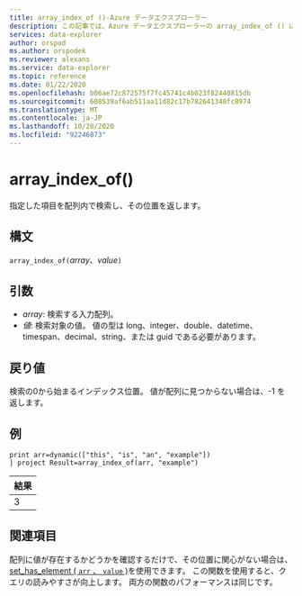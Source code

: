 ```yaml
---
title: array_index_of ()-Azure データエクスプローラー
description: この記事では、Azure データエクスプローラーの array_index_of () について説明します。
services: data-explorer
author: orspod
ms.author: orspodek
ms.reviewer: alexans
ms.service: data-explorer
ms.topic: reference
ms.date: 01/22/2020
ms.openlocfilehash: b06ae72c872575f7fc45741c4b023f82440815db
ms.sourcegitcommit: 608539af6ab511aa11d82c17b782641340fc8974
ms.translationtype: MT
ms.contentlocale: ja-JP
ms.lasthandoff: 10/20/2020
ms.locfileid: "92246873"
---
```

# <a name="array_index_of"></a>array_index_of()

指定した項目を配列内で検索し、その位置を返します。

## <a name="syntax"></a>構文

`array_index_of(`*array*、*value*`)`

## <a name="arguments"></a>引数

* *array*: 検索する入力配列。
* *値*: 検索対象の値。 値の型は long、integer、double、datetime、timespan、decimal、string、または guid である必要があります。

## <a name="returns"></a>戻り値

検索の0から始まるインデックス位置。
値が配列に見つからない場合は、-1 を返します。

## <a name="example"></a>例

<!-- csl: https://help.kusto.windows.net:443/Samples -->
```kusto
print arr=dynamic(["this", "is", "an", "example"]) 
| project Result=array_index_of(arr, "example")
```

|結果|
|---|
|3|

## <a name="see-also"></a>関連項目

配列に値が存在するかどうかを確認するだけで、その位置に関心がない場合は、 [set_has_element ( `arr` 、 `value` )](sethaselementfunction.md)を使用できます。 この関数を使用すると、クエリの読みやすさが向上します。 両方の関数のパフォーマンスは同じです。
